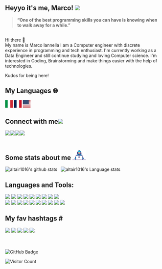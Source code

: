 ## Heyyo it's me, Marco! <img src="https://github.com/TheDudeThatCode/TheDudeThatCode/blob/master/Assets/Mario_Hello_Big.gif" width="30px">
> **“One of the best programming skills you can have is knowing when to walk away for a while.”**
<br>
Hi there 👋
<br>
My name is Marco Iannella
I am a Computer engineer with discrete experience in programming and tech enthusiast. I'm currently working as a Data Engineer and still continue studying and loving Computer science. 
I'm interested in Coding, Brainstorming and make things easier with the help of technologies. 

Kudos for being here! 


## My Languages 🌐
<img src="https://github.com/lipis/flag-icons/blob/main/flags/1x1/it.svg" height="25px" width="25px">      <img src="https://github.com/lipis/flag-icons/blob/main/flags/1x1/fr.svg" height="25px" width="25px">      <img src="https://github.com/lipis/flag-icons/blob/main/flags/1x1/us.svg" height="25px" width="25px">


## Connect with me<img src="https://github.com/TheDudeThatCode/TheDudeThatCode/blob/master/Assets/Handshake.gif" height="32px">

<a href="http://www.linkedin.com/in/marco-iannella-b345b283" target="blank" >
  <img align="left"  src="https://img.shields.io/badge/LinkedIn-0077B5?style=for-the-badge&logo=linkedin&logoColor=white" />
  </a>
<a href="https://twitter.com/marco_iannella" target="blank" >
    <img align="left" src="https://img.shields.io/badge/Twitter-1DA1F2?style=for-the-badge&logo=twitter&logoColor=white"/>
  </a>

  <a href="mailto:marco.iannell4@gmail.com">
    <img align="left"src="https://img.shields.io/badge/Gmail-D14836?style=for-the-badge&logo=gmail&logoColor=white" />
  </a>
  <a href="https://dev.to/altair1016">
    <img align="left"src="https://img.shields.io/badge/dev.to-0A0A0A?style=for-the-badge&logo=devdotto&logoColor=white" />
  </a>


 <br>
  <br>


## Some stats about me <img src="https://github.com/Avinash-Gahlowt/Avinash-Gahlowt/blob/main/Developer.gif" height="32px">
![altair1016's github stats](https://github-readme-stats.vercel.app/api?username=altair1016&show_icons=true&hide_border=true)&nbsp;&nbsp;
![altair1016's Language stats](https://github-readme-stats-eight-theta.vercel.app/api/top-langs/?username=altair1016&layout=compact&langs_count=8&hide_border=true)
<br />

 ## Languages and Tools:

![](https://img.shields.io/badge/Python-FFFFFF?style=for-the-badge&logo=python&logoColor=darkgreen)
![](https://img.shields.io/badge/C-00599C?style=for-the-badge&logo=c&logoColor=white)
![](https://img.shields.io/badge/Java-5E5C5C?style=for-the-badge&logo=java&logoColor=white)
![](https://img.shields.io/badge/json-A5DF1E?style=for-the-badge&logo=json&logoColor=white)
![](https://img.shields.io/badge/SQL-220098?style=for-the-badge&logo=mysql&logoColor=white)
![](https://img.shields.io/badge/CSS3-1572B6?style=for-the-badge&logo=css3&logoColor=white)
 ![](https://img.shields.io/badge/HTML5-E34F26?style=for-the-badge&logo=html5&logoColor=white)
![](https://img.shields.io/badge/JavaScript-F7DF1E?style=for-the-badge&logo=javascript&logoColor=black)
![](https://img.shields.io/badge/php-C1DC55?style=for-the-badge&logo=php&logoColor=white)
<br>
![](https://img.shields.io/badge/Ubuntu-E95420?style=for-the-badge&logo=ubuntu&logoColor=white)
![](https://img.shields.io/badge/GitHub-100000?style=for-the-badge&logo=github&logoColor=white)
![](https://img.shields.io/badge/Git-F05032?style=for-the-badge&logo=git&logoColor=white)
![](https://img.shields.io/badge/Cloudera-430098?style=for-the-badge&logo=cloudera&logoColor=white)
![](https://img.shields.io/badge/Atom-9bd861?style=for-the-badge&logo=atom&logoColor=white)
![](https://img.shields.io/badge/Sublime-4C4C4C?style=for-the-badge&logo=sublimetext&logoColor=orange)
![](https://img.shields.io/badge/PyCharm-1AD78C?style=for-the-badge&logo=pycharm&logoColor=yellow)
![](https://img.shields.io/badge/Teradata-E95420?style=for-the-badge&logo=teradata&logoColor=white)
![](https://img.shields.io/badge/MacOS-00CA4E?style=for-the-badge&logo=macos&logoColor=white)
![](https://img.shields.io/badge/Windows-010081?style=for-the-badge&logo=windows&logoColor=white)
 
 ## My fav hashtags \#
![](https://img.shields.io/badge/pylover-5E5C5C?style=for-the-badge&logo=octothorpe&logoColor=white)
![](https://img.shields.io/badge/algorithms-5E5C5C?style=for-the-badge&logo=octothorpe&logoColor=white)
![](https://img.shields.io/badge/datascience-5E5C5C?style=for-the-badge&logo=octothorpe&logoColor=white)
![](https://img.shields.io/badge/tech-5E5C5C?style=for-the-badge&logo=octothorpe&logoColor=white)
![](https://img.shields.io/badge/computerscience-5E5C5C?style=for-the-badge&logo=octothorpe&logoColor=white)
<br><br><br><br>
<a><img src="https://img.shields.io/github/followers/altair1016?label=Followers&style=social" alt="GitHub Badge"></a>

![Visitor Count](https://komarev.com/ghpvc/?username=altair1016&color=orange&style=flat-square) 
